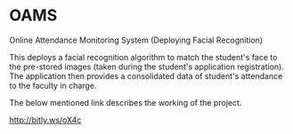 # OAMS
Online Attendance Monitoring System (Deploying Facial Recognition)

This deploys a facial recognition algorithm to match the student's face to the pre-stored images (taken during the student's application registration). The application then provides a consolidated data of student's attendance to the faculty in charge.

The below mentioned link describes the working of the project.

http://bitly.ws/oX4c
